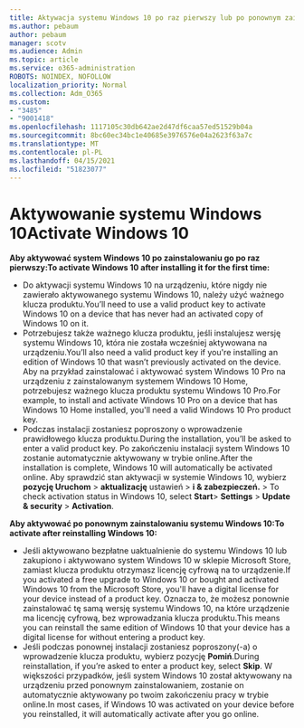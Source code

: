 ```yaml
---
title: Aktywacja systemu Windows 10 po raz pierwszy lub po ponownym zainstalowaniu
ms.author: pebaum
author: pebaum
manager: scotv
ms.audience: Admin
ms.topic: article
ms.service: o365-administration
ROBOTS: NOINDEX, NOFOLLOW
localization_priority: Normal
ms.collection: Adm_O365
ms.custom:
- "3485"
- "9001418"
ms.openlocfilehash: 1117105c30db642ae2d47df6caa57ed51529b04a
ms.sourcegitcommit: 8bc60ec34bc1e40685e3976576e04a2623f63a7c
ms.translationtype: MT
ms.contentlocale: pl-PL
ms.lasthandoff: 04/15/2021
ms.locfileid: "51823077"
---
```

# <a name="activate-windows-10"></a><span data-ttu-id="6dc16-102">Aktywowanie systemu Windows 10</span><span class="sxs-lookup"><span data-stu-id="6dc16-102">Activate Windows 10</span></span>

<span data-ttu-id="6dc16-103">**Aby aktywować system Windows 10 po zainstalowaniu go po raz pierwszy:**</span><span class="sxs-lookup"><span data-stu-id="6dc16-103">**To activate Windows 10 after installing it for the first time:**</span></span>

- <span data-ttu-id="6dc16-104">Do aktywacji systemu Windows 10 na urządzeniu, które nigdy nie zawierało aktywowanego systemu Windows 10, należy użyć ważnego klucza produktu.</span><span class="sxs-lookup"><span data-stu-id="6dc16-104">You’ll need to use a valid product key to activate Windows 10 on a device that has never had an activated copy of Windows 10 on it.</span></span>
- <span data-ttu-id="6dc16-105">Potrzebujesz także ważnego klucza produktu, jeśli instalujesz wersję systemu Windows 10, która nie została wcześniej aktywowana na urządzeniu.</span><span class="sxs-lookup"><span data-stu-id="6dc16-105">You’ll also need a valid product key if you're installing an edition of Windows 10 that wasn’t previously activated on the device.</span></span> <span data-ttu-id="6dc16-106">Aby na przykład zainstalować i aktywować system Windows 10 Pro na urządzeniu z zainstalowanym systemem Windows 10 Home, potrzebujesz ważnego klucza produktu systemu Windows 10 Pro.</span><span class="sxs-lookup"><span data-stu-id="6dc16-106">For example, to install and activate Windows 10 Pro on a device that has Windows 10 Home installed, you'll need a valid Windows 10 Pro product key.</span></span>
- <span data-ttu-id="6dc16-107">Podczas instalacji zostaniesz poproszony o wprowadzenie prawidłowego klucza produktu.</span><span class="sxs-lookup"><span data-stu-id="6dc16-107">During the installation, you’ll be asked to enter a valid product key.</span></span> <span data-ttu-id="6dc16-108">Po zakończeniu instalacji system Windows 10 zostanie automatycznie aktywowany w trybie online.</span><span class="sxs-lookup"><span data-stu-id="6dc16-108">After the installation is complete, Windows 10 will automatically be activated online.</span></span> <span data-ttu-id="6dc16-109">Aby sprawdzić stan aktywacji w systemie Windows 10, wybierz **pozycję Uruchom** >  **aktualizację** ustawień  >  **i & zabezpieczeń.**  >  </span><span class="sxs-lookup"><span data-stu-id="6dc16-109">To check activation status in Windows 10, select **Start**> **Settings** > **Update & security** > **Activation**.</span></span>

<span data-ttu-id="6dc16-110">**Aby aktywować po ponownym zainstalowaniu systemu Windows 10:**</span><span class="sxs-lookup"><span data-stu-id="6dc16-110">**To activate after reinstalling Windows 10:**</span></span>

- <span data-ttu-id="6dc16-111">Jeśli aktywowano bezpłatne uaktualnienie do systemu Windows 10 lub zakupiono i aktywowano system Windows 10 w sklepie Microsoft Store, zamiast klucza produktu otrzymasz licencję cyfrową na to urządzenie.</span><span class="sxs-lookup"><span data-stu-id="6dc16-111">If you activated a free upgrade to Windows 10 or bought and activated Windows 10 from the Microsoft Store, you'll have a digital license for your device instead of a product key.</span></span> <span data-ttu-id="6dc16-112">Oznacza to, że możesz ponownie zainstalować tę samą wersję systemu Windows 10, na które urządzenie ma licencję cyfrową, bez wprowadzania klucza produktu.</span><span class="sxs-lookup"><span data-stu-id="6dc16-112">This means you can reinstall the same edition of Windows 10 that your device has a digital license for without entering a product key.</span></span>
- <span data-ttu-id="6dc16-113">Jeśli podczas ponownej instalacji zostaniesz poproszony(-a) o wprowadzenie klucza produktu, wybierz pozycję **Pomiń**.</span><span class="sxs-lookup"><span data-stu-id="6dc16-113">During reinstallation, if you’re asked to enter a product key, select **Skip**.</span></span> <span data-ttu-id="6dc16-114">W większości przypadków, jeśli system Windows 10 został aktywowany na urządzeniu przed ponownym zainstalowaniem, zostanie on automatycznie aktywowany po twoim zakończeniu pracy w trybie online.</span><span class="sxs-lookup"><span data-stu-id="6dc16-114">In most cases, if Windows 10 was activated on your device before you reinstalled, it will automatically activate after you go online.</span></span>
